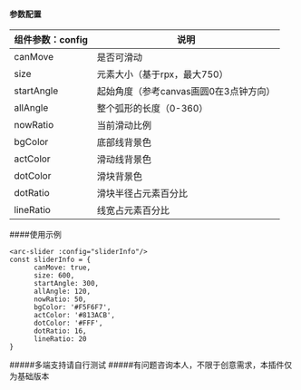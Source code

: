 #### 参数配置

|组件参数：config|说明|
|----|----|
|canMove|是否可滑动|
|size|元素大小（基于rpx，最大750）|
|startAngle|起始角度（参考canvas画圆0在3点钟方向）|
|allAngle|整个弧形的长度（0-360）|
|nowRatio|当前滑动比例|
|bgColor|底部线背景色|
|actColor|滑动线背景色|
|dotColor|滑块背景色|
|dotRatio|滑块半径占元素百分比|
|lineRatio|线宽占元素百分比|

####使用示例

    <arc-slider :config="sliderInfo"/>
    const sliderInfo = {
	      canMove: true,
	      size: 600,
	      startAngle: 300,
	      allAngle: 120,
	      nowRatio: 50,
	      bgColor: '#F5F6F7',
	      actColor: '#813ACB',
	      dotColor: '#FFF',
	      dotRatio: 16,
	      lineRatio: 20
    }

#####多端支持请自行测试
#####有问题咨询本人，不限于创意需求，本插件仅为基础版本